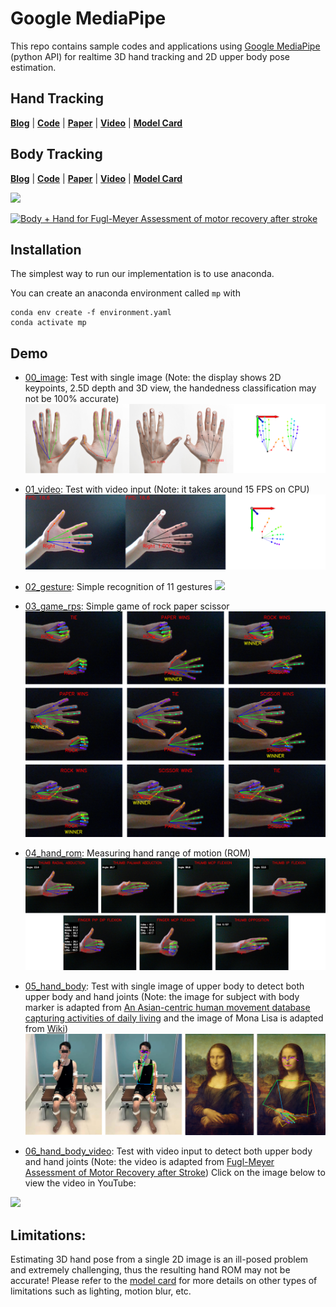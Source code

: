 # Google MediaPipe

This repo contains sample codes and applications using [Google MediaPipe](https://github.com/google/mediapipe) (python API) for realtime 3D hand tracking and 2D upper body pose estimation.

## Hand Tracking
[**Blog**](https://ai.googleblog.com/2019/08/on-device-real-time-hand-tracking-with.html) | [**Code**](https://google.github.io/mediapipe/solutions/hands.html) | [**Paper**](https://arxiv.org/abs/2006.10214) |  [**Video**](https://www.youtube.com/watch?v=I-UOrvxxXEk) | [**Model Card**](https://drive.google.com/file/d/1yiPfkhb4hSbXJZaSq9vDmhz24XVZmxpL/view)

## Body Tracking
[**Blog**](https://ai.googleblog.com/2020/08/on-device-real-time-body-pose-tracking.html) | [**Code**](https://google.github.io/mediapipe/solutions/pose) | [**Paper**](https://arxiv.org/abs/2006.10204) |  [**Video**](https://www.youtube.com/watch?v=YPpUOTRn5tA&feature=emb_logo) | [**Model Card**](https://drive.google.com/file/d/1zhYyUXhQrb_Gp0lKUFv1ADT3OCxGEQHS/view)

![](doc/01_video.gif)

[![Body + Hand for Fugl-Meyer Assessment of motor recovery after stroke](https://img.youtube.com/vi/pxVj8oB-g-w/0.jpg)](https://www.youtube.com/watch?v=pxVj8oB-g-w)


## Installation
The simplest way to run our implementation is to use anaconda.

You can create an anaconda environment called `mp` with
```
conda env create -f environment.yaml
conda activate mp
```

## Demo
* [00_image](code/00_image.py): Test with single image (Note: the display shows 2D keypoints, 2.5D depth and 3D view, the handedness classification may not be 100% accurate)
![](doc/00_image.png)

* [01_video](code/01_video.py): Test with video input (Note: it takes around 15 FPS on CPU)
![](doc/01_video.png)

* [02_gesture](code/02_gesture.py): Simple recognition of 11 gestures
![](doc/02_gesture.png)

* [03_game_rps](code/03_game_rps.py): Simple game of rock paper scissor
![](doc/03_game_rps.png)

* [04_hand_rom](code/04_hand_rom.py): Measuring hand range of motion (ROM)
![](doc/04_hand_rom.png)

* [05_hand_body](code/05_hand_body.py): Test with single image of upper body to detect both upper body and hand joints (Note: the image for subject with body marker is adapted from [An Asian-centric human movement database capturing activities of daily living](https://www.nature.com/articles/s41597-020-00627-7?sf237508323=1) and the image of Mona Lisa is adapted from [Wiki](https://upload.wikimedia.org/wikipedia/commons/e/ec/Mona_Lisa%2C_by_Leonardo_da_Vinci%2C_from_C2RMF_retouched.jpg))
![](doc/05_hand_body.png)

* [06_hand_body_video](code/06_hand_body_video.py): Test with video input to detect both upper body and hand joints (Note: the video is adapted from [Fugl-Meyer Assessment of Motor Recovery after Stroke](https://www.youtube.com/watch?v=B70qDfl3LyA&gl=SG))
Click on the image below to view the video in YouTube:

[![](https://img.youtube.com/vi/pxVj8oB-g-w/0.jpg)](https://www.youtube.com/watch?v=pxVj8oB-g-w)

## Limitations:
Estimating 3D hand pose from a single 2D image is an ill-posed problem and extremely challenging, thus the resulting hand ROM may not be accurate!
Please refer to the [model card](https://drive.google.com/file/d/1yiPfkhb4hSbXJZaSq9vDmhz24XVZmxpL/view) for more details on other types of limitations such as lighting, motion blur, etc.
